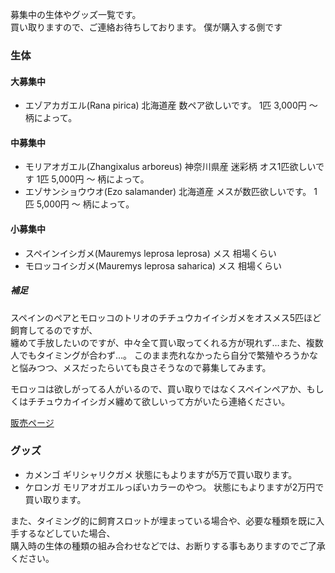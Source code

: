 ---
---

募集中の生体やグッズ一覧です。  
買い取りますので、ご連絡お待ちしております。
僕が購入する側です

### 生体

#### 大募集中

* エゾアカガエル(Rana pirica) 北海道産 数ペア欲しいです。 1匹 3,000円 〜 柄によって。

#### 中募集中

* モリアオガエル(Zhangixalus arboreus) 神奈川県産 迷彩柄 オス1匹欲しいです 1匹 5,000円 〜 柄によって。
* エゾサンショウウオ(Ezo salamander) 北海道産 メスが数匹欲しいです。 1匹 5,000円 〜 柄によって。

#### 小募集中

* スペインイシガメ(Mauremys leprosa leprosa) メス 相場くらい
* モロッコイシガメ(Mauremys leprosa saharica) メス 相場くらい

##### 補足

スペインのペアとモロッコのトリオのチチュウカイイシガメをオスメス5匹ほど飼育してるのですが、  
纏めて手放したいのですが、中々全て買い取ってくれる方が現れず…また、複数人でもタイミングが合わず…。 
このまま売れなかったら自分で繁殖やろうかなと悩みつつ、メスだったらいても良さそうなので募集してみます。  

モロッコは欲しがってる人がいるので、買い取りではなくスペインペアか、もしくはチチュウカイイシガメ纏めて欲しいって方がいたら連絡ください。

[販売ページ](https://ikimonooki.com/shopping/creatures)

### グッズ

* カメンゴ ギリシャリクガメ 状態にもよりますが5万で買い取ります。
* ケロンガ モリアオガエルっぽいカラーのやつ。 状態にもよりますが2万円で買い取ります。

また、タイミング的に飼育スロットが埋まっている場合や、必要な種類を既に入手するなどしていた場合、  
購入時の生体の種類の組み合わせなどでは、お断りする事もありますのでご了承ください。  
